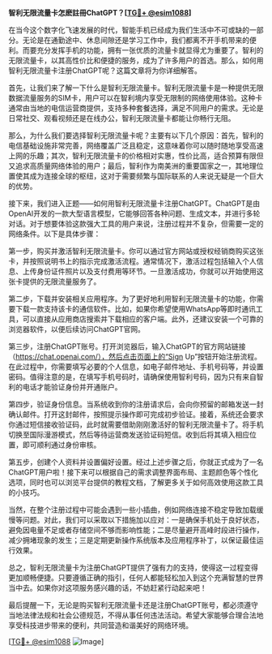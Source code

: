 **智利无限流量卡怎麽註冊ChatGPT？[[TG💪+ @esim1088](https://t.me/s/esim1088)]**

在当今这个数字化飞速发展的时代，智能手机已经成为我们生活中不可或缺的一部分。无论是在通勤途中、休息间隙还是学习工作中，我们都离不开手机带来的便利。而要充分发挥手机的功能，拥有一张优质的流量卡就显得尤为重要了。智利的无限流量卡，以其高性价比和便捷的服务，成为了许多用户的首选。那么，如何用智利无限流量卡注册ChatGPT呢？这篇文章将为你详细解答。

首先，让我们来了解一下什么是智利无限流量卡。智利无限流量卡是一种提供无限数据流量服务的SIM卡，用户可以在智利境内享受无限制的网络使用体验。这种卡通常由当地的电信运营商提供，支持多种套餐选择，满足不同用户的需求。无论是日常社交、观看视频还是在线办公，智利无限流量卡都能让你畅行无阻。

那么，为什么我们要选择智利无限流量卡呢？主要有以下几个原因：首先，智利的电信基础设施非常完善，网络覆盖广泛且稳定，这意味着你可以随时随地享受高速上网的乐趣；其次，智利无限流量卡的价格相对实惠，性价比高，适合预算有限但又追求高质量网络体验的用户；最后，智利作为南美洲的重要国家之一，其地理位置使其成为连接全球的枢纽，这对于需要频繁与国际联系的人来说无疑是一个巨大的优势。

接下来，我们进入正题——如何用智利无限流量卡注册ChatGPT。ChatGPT是由OpenAI开发的一款大型语言模型，它能够回答各种问题、生成文本，并进行多轮对话。对于想要体验这款强大工具的用户来说，注册过程并不复杂，但需要一定的网络条件。以下是具体步骤：

第一步，购买并激活智利无限流量卡。你可以通过官方网站或授权经销商购买这张卡，并按照说明书上的指示完成激活流程。通常情况下，激活过程包括输入个人信息、上传身份证件照片以及支付费用等环节。一旦激活成功，你就可以开始使用这张卡提供的无限流量服务了。

第二步，下载并安装相关应用程序。为了更好地利用智利无限流量卡的功能，你需要下载一款支持该卡的通信软件。比如，如果你希望使用WhatsApp等即时通讯工具，可以直接从应用商店搜索并下载相应的客户端。此外，还建议安装一个可靠的浏览器软件，以便后续访问ChatGPT官网。

第三步，注册ChatGPT账号。打开浏览器后，输入ChatGPT的官方网站链接（https://chat.openai.com/），然后点击页面上的“Sign Up”按钮开始注册流程。在此过程中，你需要填写必要的个人信息，如电子邮件地址、手机号码等，并设置密码。值得注意的是，在填写手机号码时，请确保使用智利号码，因为只有来自智利的电话才能验证身份并开通账户。

第四步，验证身份信息。当系统收到你的注册请求后，会向你预留的邮箱发送一封确认邮件。打开这封邮件，按照提示操作即可完成初步验证。接着，系统还会要求你通过短信接收验证码，此时就需要借助刚刚激活好的智利无限流量卡了。将手机切换至国际漫游模式，然后等待运营商发送验证码短信。收到后将其填入相应位置，即可顺利通过身份审核。

第五步，创建个人资料并设置偏好设置。经过上述步骤之后，你就正式成为了一名ChatGPT用户啦！接下来可以根据自己的需求调整界面布局、主题颜色等个性化选项，同时也可以浏览平台提供的教程文档，了解更多关于如何高效使用这款工具的小技巧。

当然，在整个注册过程中可能会遇到一些小插曲，例如网络连接不稳定导致加载缓慢等问题。对此，我们可以采取以下措施加以应对：一是确保手机处于良好状态，避免因电量不足或者存储空间不够而影响性能；二是尽量避开高峰时段进行操作，减少拥堵现象的发生；三是定期更新操作系统版本及应用程序补丁，以保证最佳运行效果。

总之，智利无限流量卡为注册ChatGPT提供了强有力的支持，使得这一过程变得更加顺畅便捷。只要遵循正确的指引，任何人都能轻松加入到这个充满智慧的世界当中去。如果你对这项服务感兴趣的话，不妨赶紧行动起来吧！

最后提醒一下，无论是购买智利无限流量卡还是注册ChatGPT账号，都必须遵守当地法律法规和社会公德规范，不得从事任何违法活动。希望大家能够合理合法地享受科技进步带来的便利，共同营造和谐美好的网络环境。

[[TG💪+ @esim1088](https://t.me/s/esim1088) ![Image](https://i.postimg.cc/4NQfJmqS/Snipaste-2025-05-13-00-14-12.png)]